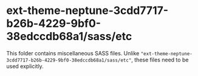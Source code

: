 # ext-theme-neptune-3cdd7717-b26b-4229-9bf0-38edccdb68a1/sass/etc

This folder contains miscellaneous SASS files. Unlike `"ext-theme-neptune-3cdd7717-b26b-4229-9bf0-38edccdb68a1/sass/etc"`, these files
need to be used explicitly.
